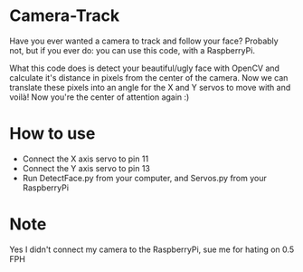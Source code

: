 # Camera-Track
Have you ever wanted a camera to track and follow your face? Probably not, but if you ever do: you can use this code, with a RaspberryPi.

What this code does is detect your beautiful/ugly face with OpenCV and calculate it's distance in pixels from the center of the camera.
Now we can translate these pixels into an angle for the X and Y servos to move with and voilà! Now you're the center of attention again :)

# How to use
- Connect the X axis servo to pin 11
- Connect the Y axis servo to pin 13
- Run DetectFace.py from your computer, and Servos.py from your RaspberryPi

# Note
Yes I didn't connect my camera to the RaspberryPi, sue me for hating on 0.5 FPH
